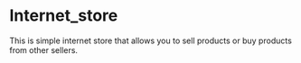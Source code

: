 # Internet_store

This is simple internet store that allows you to sell products or buy products from other sellers.

